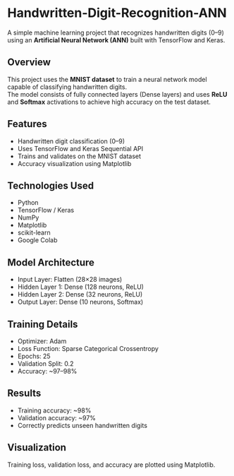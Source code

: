 # Handwritten-Digit-Recognition-ANN

A simple machine learning project that recognizes handwritten digits (0–9) using an **Artificial Neural Network (ANN)** built with TensorFlow and Keras.

## Overview
This project uses the **MNIST dataset** to train a neural network model capable of classifying handwritten digits.  
The model consists of fully connected layers (Dense layers) and uses **ReLU** and **Softmax** activations to achieve high accuracy on the test dataset.

## Features
- Handwritten digit classification (0–9)
- Uses TensorFlow and Keras Sequential API
- Trains and validates on the MNIST dataset
- Accuracy visualization using Matplotlib

## Technologies Used
- Python
- TensorFlow / Keras
- NumPy
- Matplotlib
- scikit-learn
- Google Colab

## Model Architecture
- Input Layer: Flatten (28×28 images)
- Hidden Layer 1: Dense (128 neurons, ReLU)
- Hidden Layer 2: Dense (32 neurons, ReLU)
- Output Layer: Dense (10 neurons, Softmax)

## Training Details
- Optimizer: Adam  
- Loss Function: Sparse Categorical Crossentropy  
- Epochs: 25  
- Validation Split: 0.2  
- Accuracy: ~97–98%

## Results
- Training accuracy: ~98%
- Validation accuracy: ~97%
- Correctly predicts unseen handwritten digits

## Visualization
Training loss, validation loss, and accuracy are plotted using Matplotlib.
